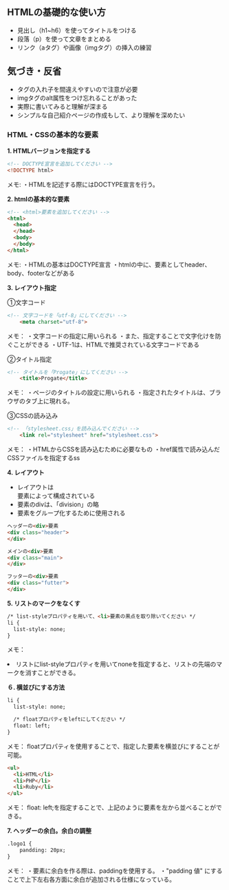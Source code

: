 ## HTMLの基礎的な使い方

- 見出し（h1~h6）を使ってタイトルをつける
- 段落（p）を使って文章をまとめる
- リンク（aタグ）や画像（imgタグ）の挿入の練習

## 気づき・反省

- タグの入れ子を間違えやすいので注意が必要
- imgタグのalt属性をつけ忘れることがあった
- 実際に書いてみると理解が深まる
- シンプルな自己紹介ページの作成もして、より理解を深めたい

### HTML・CSSの基本的な要素

**1. HTMLバージョンを指定する**

```html
<!-- DOCTYPE宣言を追加してください -->
<!DOCTYPE html>
```

メモ:
・HTMLを記述する際にはDOCTYPE宣言を行う。

**2. htmlの基本的な要素**
```html
<!-- <html>要素を追加してください -->
<html>
  <head>
  </head>
  <body>
  </body>
</html>
```

メモ:
・HTMLの基本はDOCTYPE宣言
・htmlの中に、要素としてheader、body、footerなどがある


**3. レイアウト指定**

①文字コード
```html
<!-- 文字コードを「utf-8」にしてください -->
    <meta charset="utf-8">
```

メモ：
・文字コードの指定に用いられる
・また、指定することで文字化けを防ぐことができる
・UTF-1は、HTMLで推奨されている文字コードである


②タイトル指定
```html
<!-- タイトルを「Progate」にしてください -->
    <title>Progate</title>
```

メモ：
・ページのタイトルの設定に用いられる
・指定されたタイトルは、ブラウザのタブ上に現れる。


③CSSの読み込み
```html
<!-- 「stylesheet.css」を読み込んでください -->
    <link rel="stylesheet" href="stylesheet.css">
```

メモ：
・HTMLからCSSを読み込むために必要なもの
・href属性で読み込んだCSSファイルを指定するss


**4. レイアウト**

- レイアウトは<div>要素によって構成されている
- <div>要素のdivは、「division」の略
- 要素をグループ化するために使用される

```html
ヘッダーの<div>要素
<div class="header">
</div>
```

```html
メインの<div>要素
<div class="main">
</div>
```

```html
フッターの<div>要素
<div class="futter">
</div>
```

**5. リストのマークをなくす**

```html
/* list-styleプロパティを用いて、<li>要素の黒点を取り除いてください */
li {
  list-style: none;
}
```

メモ：
<li>リストにlist-styleプロパティを用いてnoneを指定すると、リストの先端のマークを消すことができる。


**６. 横並びにする方法**
```html
li {
  list-style: none;

  /* floatプロパティをleftにしてください */
  float: left;
}
```
メモ：
floatプロパティを使用することで、指定した要素を横並びにすることが可能。

```html
<ul>
  <li>HTML</li>
  <li>PHP</li>
  <li>Ruby</li>
</ul>
```
メモ：
float: left;を指定することで、上記のように要素を左から並べることができる。

**7. ヘッダーの余白。余白の調整**
```html
.logo1 {
    pandding: 20px;
}
```
メモ：
・要素に余白を作る際は、paddingを使用する。
・"padding 値" にすることで上下左右各方面に余白が追加される仕様になっている。
